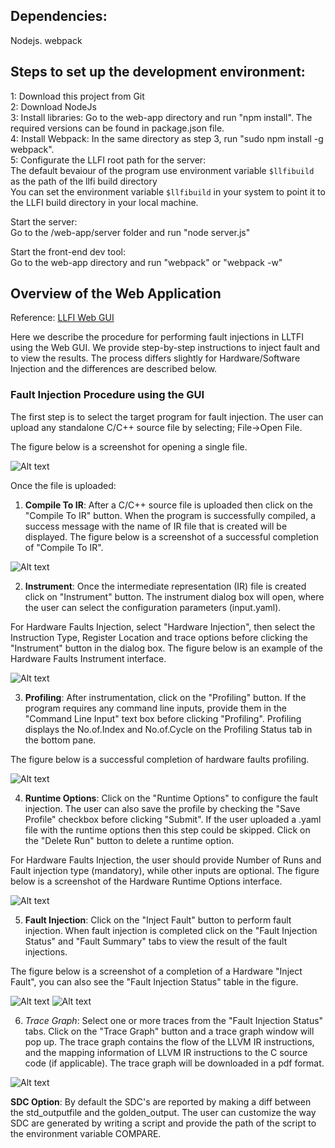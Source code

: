 ## Dependencies: ##
Nodejs.
webpack   

## Steps to set up the development environment: ##
1: Download this project from Git   
2: Download NodeJs   
3: Install libraries: Go to the web-app directory and run "npm install". The required versions can be found in package.json file.   
4: Install Webpack: In the same directory as step 3, run "sudo npm install -g webpack".   
5: Configurate the LLFI root path for the server:   
The default bevaiour of the program use environment variable `$llfibuild` as the path of the llfi build directory  
You can set the environment variable `$llfibuild` in your system to point it to the LLFI build directory in your local machine.   

Start the server:   
Go to the /web-app/server folder and run "node server.js"  

Start the front-end dev tool:   
Go to the web-app directory and run "webpack" or "webpack -w"   



## Overview of the Web Application ## 

Reference: [LLFI Web GUI](https://github.com/DependableSystemsLab/LLFI/wiki/Get-Started-with-using-LLFI-with-Web-GUI)

Here we describe the procedure for performing fault injections in LLTFI using the Web GUI. We provide step-by-step instructions to inject fault and to view the results. The process differs slightly for Hardware/Software Injection and the differences are described below.

### Fault Injection Procedure using the GUI ###

The first step is to select the target program for fault injection. The user can upload any standalone C/C++ source file by selecting; File->Open File.

The figure below is a screenshot for opening a single file.

![Alt text](images/fileUpload.png?raw=true)

Once the file is uploaded:

1) **Compile To IR**: After a C/C++ source file is uploaded then click on the "Compile To IR" button. When the program is successfully compiled, a success message with the name of IR file that is created will be displayed. The figure below is a screenshot of a successful completion of "Compile To IR".

![Alt text](images/CompileToIR.png?raw=true)

2) **Instrument**: Once the intermediate representation (IR) file is created click on "Instrument" button. The instrument dialog box will open, where the user can select the configuration parameters (input.yaml).

For Hardware Faults Injection, select "Hardware Injection", then select the Instruction Type, Register Location and trace options before clicking the "Instrument" button in the dialog box. The figure below is an example of the Hardware Faults Instrument interface.

![Alt text](images/Instrument.png?raw=true)

<!--For Software Failures Injection, select "Software Injection", then select one of the failures types and trace options before clicking the "Instrument" button in the dialog box. Available software failures are scanned using Software Failure Auto Scan. If more than one software failures are selected, only the first selection will be used. The figure below is an example of the Software Failures Instrument interface.

Instrument-software######### -->

3) **Profiling**: After instrumentation, click on the "Profiling" button. If the program requires any command line inputs, provide them in the "Command Line Input" text box before clicking "Profiling". Profiling displays the No.of.Index and No.of.Cycle on the Profiling Status tab in the bottom pane.

The figure below is a successful completion of hardware faults profiling.

![Alt text](images/Profiling.png?raw=true)

4) **Runtime Options**: Click on the "Runtime Options" to configure the fault injection. The user can also save the profile by checking the "Save Profile" checkbox before clicking "Submit". If the user uploaded a .yaml file with the runtime options then this step could be skipped. Click on the "Delete Run" button to delete a runtime option.

For Hardware Faults Injection, the user should provide Number of Runs and Fault injection type (mandatory), while other inputs are optional. The figure below is a screenshot of the Hardware Runtime Options interface.

![Alt text](images/RuntimeOptions.png?raw=true)

<!-- For Software Failures Injection, the user should provide Number of Runs (mandatory), while other inputs are optional. The figure below is a screenshot of the Single Software Runtime Options interface.

RuntimeOption-software########## -->

5) **Fault Injection**: Click on the "Inject Fault" button to perform fault injection. When fault injection is completed click on the "Fault Injection Status" and "Fault Summary" tabs to view the result of the fault injections.

The figure below is a screenshot of a completion of a Hardware "Inject Fault", you can also see the "Fault Injection Status" table in the figure.

![Alt text](images/InjectFault.png?raw=true)
![Alt text](images/InjectFault2.png?raw=true)

6) *Trace Graph*: Select one or more traces from the "Fault Injection Status" tabs. Click on the "Trace Graph" button and a trace graph window will pop up. The trace graph contains the flow of the LLVM IR instructions, and the mapping information of LLVM IR instructions to the C source code (if applicable). The trace graph will be downloaded in a pdf format.

![Alt text](images/TraceGraph.png?raw=true)

**SDC Option**: By default the SDC's are reported by making a diff between the std_outputfile and the golden_output. The user can customize the way SDC are generated by writing a script and provide the path of the script to the environment variable COMPARE.



